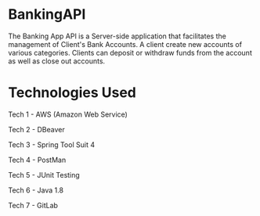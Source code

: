 # BankingAPI
The Banking App API is a Server-side application that facilitates the management of Client's Bank Accounts. A client create new accounts of various categories. Clients can deposit or withdraw funds from the account as well as close out accounts.

# Technologies Used
Tech 1 - AWS (Amazon Web Service)

Tech 2 - DBeaver

Tech 3 - Spring Tool Suit 4

Tech 4 - PostMan

Tech 5 - JUnit Testing

Tech 6 - Java 1.8

Tech 7 - GitLab 


